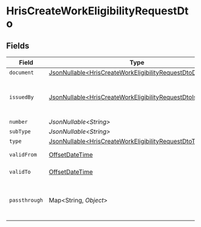 # HrisCreateWorkEligibilityRequestDto


## Fields

| Field                                                                                                                                | Type                                                                                                                                 | Required                                                                                                                             | Description                                                                                                                          | Example                                                                                                                              |
| ------------------------------------------------------------------------------------------------------------------------------------ | ------------------------------------------------------------------------------------------------------------------------------------ | ------------------------------------------------------------------------------------------------------------------------------------ | ------------------------------------------------------------------------------------------------------------------------------------ | ------------------------------------------------------------------------------------------------------------------------------------ |
| `document`                                                                                                                           | [JsonNullable\<HrisCreateWorkEligibilityRequestDtoDocument>](../../models/components/HrisCreateWorkEligibilityRequestDtoDocument.md) | :heavy_minus_sign:                                                                                                                   | N/A                                                                                                                                  |                                                                                                                                      |
| `issuedBy`                                                                                                                           | [JsonNullable\<HrisCreateWorkEligibilityRequestDtoIssuedBy>](../../models/components/HrisCreateWorkEligibilityRequestDtoIssuedBy.md) | :heavy_minus_sign:                                                                                                                   | The country code of the issued by authority                                                                                          |                                                                                                                                      |
| `number`                                                                                                                             | *JsonNullable\<String>*                                                                                                              | :heavy_minus_sign:                                                                                                                   | N/A                                                                                                                                  | 1234567890                                                                                                                           |
| `subType`                                                                                                                            | *JsonNullable\<String>*                                                                                                              | :heavy_minus_sign:                                                                                                                   | N/A                                                                                                                                  | H1B                                                                                                                                  |
| `type`                                                                                                                               | [JsonNullable\<HrisCreateWorkEligibilityRequestDtoType>](../../models/components/HrisCreateWorkEligibilityRequestDtoType.md)         | :heavy_minus_sign:                                                                                                                   | N/A                                                                                                                                  | visa                                                                                                                                 |
| `validFrom`                                                                                                                          | [OffsetDateTime](https://docs.oracle.com/javase/8/docs/api/java/time/OffsetDateTime.html)                                            | :heavy_minus_sign:                                                                                                                   | N/A                                                                                                                                  | 2021-01-01T00:00:00.000Z                                                                                                             |
| `validTo`                                                                                                                            | [OffsetDateTime](https://docs.oracle.com/javase/8/docs/api/java/time/OffsetDateTime.html)                                            | :heavy_minus_sign:                                                                                                                   | N/A                                                                                                                                  | 2021-01-01T00:00:00.000Z                                                                                                             |
| `passthrough`                                                                                                                        | Map\<String, *Object*>                                                                                                               | :heavy_minus_sign:                                                                                                                   | Value to pass through to the provider                                                                                                | {<br/>"other_known_names": "John Doe"<br/>}                                                                                          |